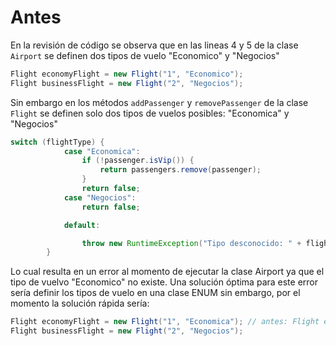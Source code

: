 # Antes
En la revisión de código se observa que en las lineas 4 y 5 de la clase ```Airport``` se definen dos tipos de vuelo "Economico" y "Negocios"
```Java
Flight economyFlight = new Flight("1", "Economico"); 
Flight businessFlight = new Flight("2", "Negocios");
```
Sin embargo en los métodos ```addPassenger``` y ```removePassenger``` de la clase ```Flight``` se definen solo dos tipos de vuelos posibles: "Economica" y "Negocios"
```Java
switch (flightType) { 
            case "Economica": 
                if (!passenger.isVip()) { 
                    return passengers.remove(passenger); 
                } 
                return false; 
            case "Negocios": 
                return false; 

            default: 

                throw new RuntimeException("Tipo desconocido: " + flightType); 
        } 
```
Lo cual resulta en un error al momento de ejecutar la clase Airport ya que el tipo de vuelvo "Economico" no existe.
Una solución óptima para este error sería definir los tipos de vuelo en una clase ENUM sin embargo, por el momento la solución rápida sería:
```Java
Flight economyFlight = new Flight("1", "Economica"); // antes: Flight economyFlight = new Flight("1","Economico")
Flight businessFlight = new Flight("2", "Negocios");
```


